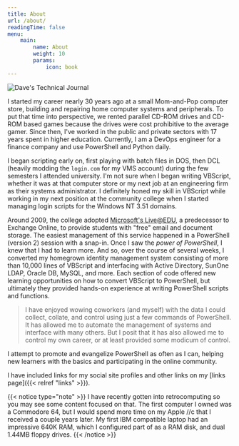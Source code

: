 ```yaml
---
title: About
url: /about/
readingTime: false
menu: 
    main:
        name: About
        weight: 10
        params:
            icon: book
---
```


![Dave's Technical Journal](/images/header.jpeg)

I started my career nearly 30 years ago at a small Mom-and-Pop computer store, building and repairing home computer systems and peripherals.
To put that time into perspective, we rented parallel CD-ROM drives and CD-ROM based games because the drives were cost prohibitive to the average gamer.
Since then, I've worked in the public and private sectors with 17 years spent in higher education.
Currently, I am a DevOps engineer for a finance company and use PowerShell and Python daily.

I began scripting early on, first playing with batch files in DOS, then DCL (heavily modding the `login.com` for my VMS account) during the few semesters I attended university.
I'm not sure when I began writing VBScript, whether it was at that computer store or my next job at an engineering firm as their systems administrator.
I definitely honed my skill in VBScript while working in my next position at the community college when I started managing login scripts for the Windows NT 3.51 domains.

Around 2009, the college adopted [Microsoft's Live@EDU](https://en.wikipedia.org/wiki/Microsoft_365#Office_365_Education), a predecessor to Exchange Online, to provide students with "free" email and document storage.
The easiest management of this service happened in a PowerShell (version 2) session with a snap-in.
Once I saw the *power of PowerShell*, I knew that I had to learn more.
And so, over the course of several weeks, I converted my homegrown identity management system consisting of more than 10,000 lines of VBScript and interfacing with Active Directory, SunOne LDAP, Oracle DB, MySQL, and more.
Each section of code offered new learning opportunities on how to convert VBScript to PowerShell, but ultimately they provided hands-on experience at writing PowerShell scripts and functions.

> I have enjoyed wowing coworkers (and myself) with the data I could collect, collate, and control using just a few commands of PowerShell.
> It has allowed me to automate the management of systems and interface with many others.
> But I posit that it has also allowed me to control my own career, or at least provided some modicum of control.

I attempt to promote and evangelize PowerShell as often as I can, helping new learners with the basics and participating in the online community.

I have included links for my social site profiles and other links on my [links page]({{< relref "links" >}}).

{{< notice type="note" >}}
I have recently gotten into retrocomputing so you may see some content focused on that.
The first computer I owned was a Commodore 64, but I would spend more time on my Apple //c that I received a couple years later.
My first IBM compatible laptop had an impressive 640K RAM, which I configured part of as a RAM disk, and dual 1.44MB floppy drives.
{{< /notice >}}
